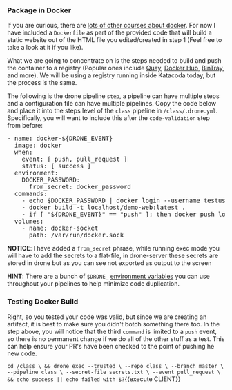 ### Package in Docker

If you are curious, there are [lots of other courses about docker](https://www.katacoda.com/search?q=docker).  For now I have included a `Dockerfile` as part of the provided code that will build a static website out of the HTML file you edited/created in step 1 (Feel free to take a look at it if you like).

What we are going to concentrate on is the steps needed to build and push the container to a registry (Popular ones include [Quay](https://quay.io), [Docker Hub](https://hub.docker.com), [BinTray](https://bintray.com), and more).  We will be using a registry running inside Katacoda today, but the process is the same.

The following is the drone pipeline `step`, a pipeline can have multiple steps and a configuration file can have multiple pipelines.  Copy the code below and place it into the steps level of the `class` pipeline in `/class/.drone.yml`.  Specifically, you will want to include this after the `code-validation` step from before:

<pre class="file" data-target="clipboard">
- name: docker-${DRONE_EVENT}
  image: docker
  when:
    event: [ push, pull_request ]
    status: [ success ]
  environment:
    DOCKER_PASSWORD:
      from_secret: docker_password
  commands:
    - echo $DOCKER_PASSWORD | docker login --username testuser --password-stdin localhost
    - docker build -t localhost/demo-web:latest .
    - if [ "${DRONE_EVENT}" == "push" ]; then docker push localhost/demo-web:latest; fi;
  volumes:
    - name: docker-socket
      path: /var/run/docker.sock
</pre>

**NOTICE**: I have added a `from_secret` phrase, while running exec mode you will have to add the secrets to a flat-file, in drone-server these secrets are stored in drone but as you can see not exported as output to the screen

**HINT**: There are a bunch of `$DRONE_` [environment variables](https://docker-runner.docs.drone.io/configuration/environment/variables/) you can use throughout your pipelines to help minimize code duplication.

### Testing Docker Build

Right, so you tested your code was valid, but since we are creating an artifact, it is best to make sure you didn't botch something there too.  In the step above, you will notice that the third `command` is limited to a `push` event, so there is no permanent change if we do all of the other stuff as a test.  This can help ensure your PR's have been checked to the point of pushing he new code.

`cd /class \
&& drone exec --trusted \
              --repo class \
              --branch master \
              --pipeline class \
              --secret-file secrets.txt \
              --event pull_request \
&& echo success || echo failed with $?`{{execute CLIENT}}
